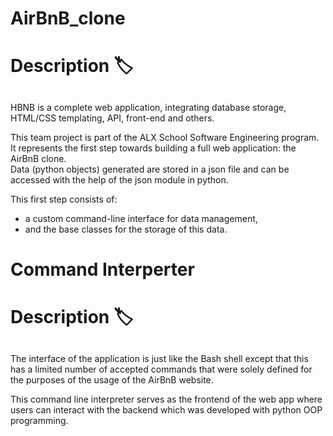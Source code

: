 # AirBnB_clone
# Description :label:

## 

HBNB is a complete web application, integrating database storage, HTML/CSS templating, API, front-end and others.

This team project is part of the ALX School Software Engineering program. </br>
It represents the first step towards building a full web application: the AirBnB clone.</br>
Data (python objects) generated are stored in a json file and can be accessed with the help of the json module in python. </br>

This first step consists of:
- a custom command-line interface for data management,
- and the base classes for the storage of this data.

# Command Interperter
# Description :label:

##

The interface of the application is just like the Bash shell except that this has a limited number of accepted commands that were solely defined for the purposes of the usage of the AirBnB website.</br>

This command line interpreter serves as the frontend of the web app where users can interact with the backend which was developed with python OOP programming.</br>
